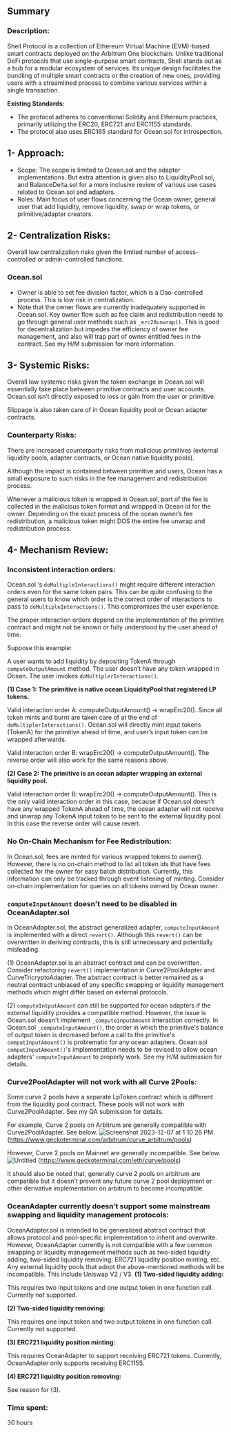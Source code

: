 ## Summary

### Description:

Shell Protocol is a collection of Ethereum Virtual Machine (EVM)-based smart contracts deployed on the Arbitrum One blockchain. Unlike traditional DeFi protocols that use single-purpose smart contracts, Shell stands out as a hub for a modular ecosystem of services. Its unique design facilitates the bundling of multiple smart contracts or the creation of new ones, providing users with a streamlined process to combine various services within a single transaction.

**Existing Standards:**

- The protocol adheres to conventional Solidity and Ethereum practices, primarily utilizing the ERC20, ERC721 and ERC1155 standards.
- The protocol also uses ERC165 standard for Ocean.sol for introspection.

## 1- Approach:

- Scope: The scope is limited to Ocean.sol and the adapter implementations. But extra attention is given also to LiquidityPool.sol, and BalanceDelta.sol for a more inclusive review of various use cases related to Ocean.sol and adapters.
- Roles: Main focus of user flows concerning the Ocean owner, general user that add liquidity, remove liquidity, swap or wrap tokens, or primitive/adapter creators.

## 2- Centralization Risks:

Overall low centralization risks given the limited number of access-controlled or admin-controlled functions.

### Ocean.sol

- Owner is able to set fee division factor, which is a Dao-controlled process. This is low risk in centralization.
- Note that the owner flows are currently inadequately supported in Ocean.sol. Key owner flow such as fee claim and redistribution needs to go through general user methods such as `_erc20unwrap()`. This is good for decentralization but impedes the efficiency of owner fee management, and also will trap part of owner entitled fees in the contract. See my H/M submission for more information.

## 3- Systemic Risks:

Overall low systemic risks given the token exchange in Ocean.sol will essentially take place between primitive contracts and user accounts. Ocean.sol isn’t directly exposed to loss or gain from the user or primitive.

Slippage is also taken care of in Ocean liquidity pool or Ocean adapter contracts.

### Counterparty Risks:

There are increased counterparty risks from malicious primitives (external liquidity pools, adapter contracts, or Ocean native liquidity pools). 

Although the impact is contained between primitive and users, Ocean has a small exposure to such risks in the fee management and redistribution process. 

Whenever a malicious token is wrapped in Ocean.sol, part of the fee is collected in the malicious token format and wrapped in Ocean id for the owner. Depending on the exact process of the ocean owner’s fee redistribution, a malicious token might DOS the entire fee unwrap and redistribution process.

## 4- Mechanism Review:

### Inconsistent interaction orders:

Ocean.sol ‘s `doMultipleInteractions()` might require different interaction orders even for the same token pairs. This can be quite confusing to the general users to know which order is the correct order of interactions to pass to `doMultipleInteractions()`. This compromises the user experience.

The proper interaction orders depend on the implementation of the primitive contract and might not be known or fully understood by the user ahead of time. 

Suppose this example:

A user wants to add liquidity by depositing TokenA through `computeOutputAmount` method. The user doesn’t have any token wrapped in Ocean. The user invokes `doMultiplerInteractions()`.

**(1) Case 1: The primitive is native ocean LiquidityPool that registered LP tokens.**

Valid interaction order A: computeOutputAmount() → wrapErc20(). Since all token mints and burnt are taken care of at the end of `doMultiplerInteractions()`. Ocean.sol will directly mint input tokens (TokenA) for the primitive ahead of time, and user’s input token can be wrapped afterwards.

Valid interaction order B: wrapErc20() → computeOutputAmount(). The reverse order will also work for the same reasons above.

**(2) Case 2: The primitive is an ocean adapter wrapping an external liquidity pool.**

Valid interaction order B: wrapErc20() → computeOutputAmount(). This is the only valid interaction order in this case, because if Ocean.sol doesn’t have any wrapped TokenA ahead of time, the ocean adapter will not receive and unwrap any TokenA input token to be sent to the external liquidity pool. In this case the reverse order will cause revert.

### **No On-Chain Mechanism for Fee Redistribution:**

In Ocean.sol, fees are minted for various wrapped tokens to owner(). However, there is no on-chain method to list all token ids that have fees collected for the owner for easy batch distribution. Currently, this information can only be tracked through event listening of minting. Consider on-chain implementation for queries on all tokens owned by Ocean owner.

### **`computeInputAmount` doesn't need to be disabled in OceanAdapter.sol**

In OceanAdapter.sol, the abstract generalized adapter, `computeInputAmount` is implemented with a direct `revert()`. Although this `revert()` can be overwritten in deriving contracts,  this is still unnecessary and potentially misleading.

(1) OceanAdapter.sol is an abstract contract and can be overwritten. Consider refactoring `revert()` implementation in Curve2PoolAdapter and CurveTricryptoAdapter. The abstract contract is better remained as a neutral contract unbiased of any specific swapping or liquidity management methods which might differ based on external protocols.

(2) `computeIntputAmount` can still be supported for ocean adapters if the external liquidity provides a compatible method. However, the issue is Ocean.sol doesn't implement `_computeInputAmount` interaction correctly. In Ocean.sol `_computeInputAmount()`, the order in which the primitive's balance of output token is decreased before a call to the primitive's `computInputAmount()` is problematic for any ocean adapters. Ocean.sol `computInputAmount()`'s implementation needs to be revised to allow ocean adapters' `computeInputAmount` to properly work. See my H/M submission for details.

### **Curve2PoolAdapter will not work with all Curve 2Pools:**

Some curve 2 pools have a separate LpToken contract which is different from the liquidity pool contract. These pools will not work with Curve2PoolAdapter. See my QA submission for details.

For example, Curve 2 pools on Arbitrum are generally compatible with Curve2PoolAdapter. See below.
![Screenshot 2023-12-07 at 1 10 26 PM](https://github.com/cowri/ocean/assets/138168196/1e531987-d6d7-4d1b-9d99-be668b3d9fa8)
(https://www.geckoterminal.com/arbitrum/curve_arbitrum/pools)

However, Curve 2 pools on Mainnet are generally incompatible. See below.
![Untitled](https://github.com/cowri/ocean/assets/138168196/258b5ae4-60a1-4d02-b3b2-2fa21e49b8af)
(https://www.geckoterminal.com/eth/curve/pools)

It should also be noted that, generally curve 2 pools on arbitrum are compatible but it doesn’t prevent any future curve 2 pool deployment or other derivative implementation on arbitrum to become incompatible.

### OceanAdapter currently doesn’t support some mainstream swapping and liquidity management protocols:

OceanAdapter.sol is intended to be generalized abstract contract that allows protocol and pool-specific implementation to inherit and overwrite. However, OceanAdapter currently is not compatible with a few common swapping or liquidity management methods such as two-sided liquidity adding, two-sided liquidity removing, ERC721 liquidity position minting, etc. Any external liquidity pools that adopt the above-mentioned methods will be incompatible. This include Uniswap V2 / V3.
**(1) Two-sided liquidity adding:** 

This requires two input tokens and one output token in one function call. Currently not supported.

**(2) Two-sided liquidity removing:**

This requires one input token and two output tokens in one function call. Currently not supported.

**(3) ERC721 liquidity position minting:**

This requires OceanAdapter to support receiving ERC721 tokens. Currently, OceanAdapter only supports receiving ERC1155. 

**(4) ERC721 liquidity position removing:**

See reason for (3).





### Time spent:
30 hours